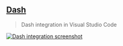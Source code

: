 ## [Dash](https://marketplace.visualstudio.com/items?itemName=deerawan.vscode-dash)

> Dash integration in Visual Studio Code

[![Dash integration screenshot](https://camo.githubusercontent.com/1c1299a40de255252798b5431f5506f0e02eab5baddf54a7c0de569fc4537446/68747470733a2f2f63646e2d696d616765732d312e6d656469756d2e636f6d2f6d61782f323030302f312a7371476c6c432d7067584e61454266422d63784739512e706e67)](https://camo.githubusercontent.com/1c1299a40de255252798b5431f5506f0e02eab5baddf54a7c0de569fc4537446/68747470733a2f2f63646e2d696d616765732d312e6d656469756d2e636f6d2f6d61782f323030302f312a7371476c6c432d7067584e61454266422d63784739512e706e67)